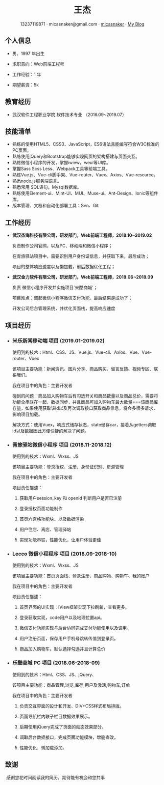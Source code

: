  <center>
     <h1>王杰</h1>
     <div>
         <span>
             13237119871
         </span>
         ·
         <span>
             micasnaker@gmail.com
         </span>
         ·
         <span>
             <a href="https://gitee.com/micasnaker">micasnaker</a>
         </span>
         ·
         <span>
             <a href="https://www.cnblogs.com/mica/">My Blog</a>
         </span>
     </div>
 </center>


##  个人信息

 - 男，1997 年出生

 - 求职意向：Web前端工程师

 - 工作经验：1 年

 - 期望薪资：5k


##  教育经历

- 武汉软件工程职业学院     软件技术专业   （2016.09~2019.07）



##   技能清单

- 熟练的使用HTML5、CSS3、JavaScript，ES6语法且能编写符合W3C标准的PC页面。
- 熟练使用jQuery和Bootstrap能够实现网页的架构搭建与页面交互。
- 熟练微信小程序的开发，掌握iwiew，weui等UI库。
- 掌握Sass Scss Less、Webpack工具等前端工具。
- 熟练Vue.js、Vue-cli脚手架、Vue-router、Vuex、Axios、Vue-resource。
- 熟悉node.js服务端语言。
- 熟悉常用 SQL语句，Mysql数据库。
- 熟练使用Element-ui、Mint-UI、MUI、Muse-ui、Ant-Design、Ionic等组件库。
- 版本管理、文档和自动化部署工具：Svn、Git



##  工作经历

- **武汉杰海科技有限公司，研发部门，Web前端工程师，2018.10~2019.02**

   负责制作公司官网，以及PC、移动端和微信小程序；

   在青旅驿站项目中，需要识别用户身份证信息，并获取下来，最后成功；

   项目的整体响应速度以及懒加载，前后数据优化工程；

- **武汉金力软件有限公司，研发部门，Web前端工程师，2018.06~2018.09**

   负责 微信小程序开发并实施项目'来酷商城'；

   项目难点：调起微信小程序微信支付功能，最后结果是成功了；

   开发公司后台管理系统，并优化页面栈，提高响应速度



##  项目经历

- ### **米乐新闻移动端 项目 (2019.01-2019.02)**

  使用到的技术：Html、CSS、JS、Vue.js、Vue-cli、Axios、Vue、Vue-router、Vuex

  该项目主要功能：新闻资讯、图片分享、商品购买、留言反馈、视频专区、联系我们。

  我在项目中的角色：主要开发者

  碰到的问题：商品加入购物车后有勾选开关和商品数量以及商品总价，需要将功能全串联在一起，数据同步，并且商品可加入购物车最大数量===该商品库存量，如果使用获取该id以及再次调取接口获取商品信息，将会多很多请求，影响项目加载。

  解决方式：使用Vuex，响应式储存状态，state储存car，接着从getters调取id以及数据因此方便快捷的解决了问题。

- ### **青旅驿站微信小程序 项目 (2018.11-2018.12)**

  使用到的技术：Wxml、Wxss、JS

  该项目主要功能：登录授权、注册、身份证识别、房源管理

  我在项目中的角色：主要开发者

  项目责任描述：

  1. 获取用户session_key 和 openid 判断用户是否已注册

  2. 登录授权页面功能制作

  3. 首页六宫格功能块、以及数据渲染

  4. 用户住店、离店、管理驿站

  5. 实现功能串联，性能优化，让用户体验更佳

- ### **Lecco 微信小程程序 项目 (2018.09-2018-10)**

  使用到的技术：Wxml、Wxss、JS

  该项目主要功能：首页页面栈、登录注册、商品购物、购物车、我的账户

  我在项目中的角色：主要开发者

  项目责任描述：

  1. 首页界面的UI实现：iView框架实现下拉刷新，查看更多。

  2. 登录获取实现，code用户以及地理位置api。

  3. 微信支付功能实现与后台协同完成支付功能使用以及调用。

  4. 用户注册页面，保存用户手机号跳转传值到登录页。

  5. 商品加入购物车，默认选择勾选并且计算总价

- ### **乐酷商城 PC 项目 (2018.06-2018-09)**

  使用到的技术：Html、CSS、JS、jQuery、

  该项目主要功能：商品管理,浏览,库存,用户及激活,购物车,订单

  我在项目中的角色：主要开发者

  1. 负责交互界面的设计和开发、DIV+CSS样式布局排版。

  2. 页面导航栏内联子栏目数据效果展示。

  3. 后期使用jQuery完成了页面的动态效果部分。

  4. 调取后台数据接口，完成页面功能模块，增删查改。

  5. 性能优化，懒加载添加。



##  致谢

​	感谢您花时间阅读我的简历，期待能有机会和您共事
